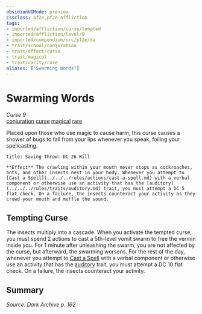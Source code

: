```yaml
---
obsidianUIMode: preview
cssclass: pf2e,pf2e-affliction
tags:
- imported/affliction/curse/tempted
- imported/affliction/level/9
- imported/compendium/src/pf2e/da
- trait/school/conjuration
- trait/effect/curse
- trait/magical
- trait/rarity/rare
aliases: ["Swarming Words"]
---
```

# Swarming Words
*Curse 9*  
[conjuration](conjuration.md)  [curse](curse.md)  [magical](magical.md)  [rare](rare.md)  

Placed upon those who use magic to cause harm, this curse causes a shower of bugs to fall from your lips whenever you speak, foiling your spellcasting.

```ad-inline-affliction
title: Saving Throw: DC 26 Will

**Effect** The crawling within your mouth never stops as cockroaches, ants, and other insects nest in your body. Whenever you attempt to [Cast a Spell](../../../rules/actions/cast-a-spell.md) with a verbal component or otherwise use an activity that has the [auditory](../../../rules/traits/auditory.md) trait, you must attempt a DC 5 flat check. On a failure, the insects counteract your activity as they crowd your mouth and muffle the sound.
```

## Tempting Curse

The insects multiply into a cascade. When you activate the tempted curse, you must spend 2 actions to cast a 5th-level vomit swarm to free the vermin inside you. For 1 minute after unleashing the swarm, you are not affected by the curse, but afterward, the swarming worsens. For the rest of the day, whenever you attempt to [Cast a Spell](cast-a-spell.md) with a verbal component or otherwise use an activity that has the [auditory](auditory.md) trait, you must attempt a DC 10 flat check. On a failure, the insects counteract your activity.

## Summary

*Source: Dark Archive p. 162*
